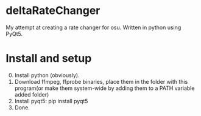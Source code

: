 # deltaRateChanger
My attempt at creating a rate changer for osu.
Written in python using PyQt5.

# Install and setup
0. Install python (obviously).
1. Download ffmpeg, ffprobe binaries, place them in the folder with this program(or make them system-wide by adding them to a PATH variable added folder)
2. Install pyqt5: pip install pyqt5
3. Done.
